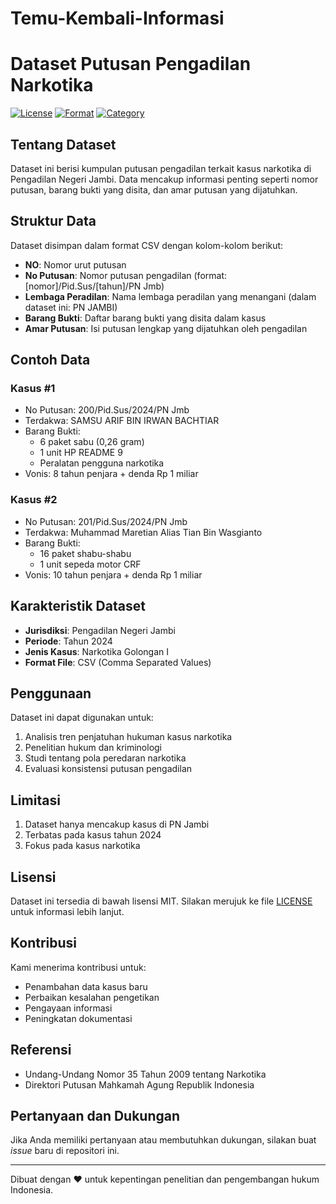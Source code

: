 # Temu-Kembali-Informasi

# Dataset Putusan Pengadilan Narkotika
[![License](https://img.shields.io/badge/License-MIT-green.svg)](LICENSE)
[![Format](https://img.shields.io/badge/Format-CSV-blue.svg)](LICENSE)
[![Category](https://img.shields.io/badge/Category-Legal-orange.svg)](LICENSE)

## Tentang Dataset

Dataset ini berisi kumpulan putusan pengadilan terkait kasus narkotika di Pengadilan Negeri Jambi. Data mencakup informasi penting seperti nomor putusan, barang bukti yang disita, dan amar putusan yang dijatuhkan.

## Struktur Data

Dataset disimpan dalam format CSV dengan kolom-kolom berikut:

- **NO**: Nomor urut putusan
- **No Putusan**: Nomor putusan pengadilan (format: [nomor]/Pid.Sus/[tahun]/PN Jmb)
- **Lembaga Peradilan**: Nama lembaga peradilan yang menangani (dalam dataset ini: PN JAMBI)
- **Barang Bukti**: Daftar barang bukti yang disita dalam kasus
- **Amar Putusan**: Isi putusan lengkap yang dijatuhkan oleh pengadilan

## Contoh Data

### Kasus #1
- No Putusan: 200/Pid.Sus/2024/PN Jmb
- Terdakwa: SAMSU ARIF BIN IRWAN BACHTIAR
- Barang Bukti:
  - 6 paket sabu (0,26 gram)
  - 1 unit HP README 9
  - Peralatan pengguna narkotika
- Vonis: 8 tahun penjara + denda Rp 1 miliar

### Kasus #2
- No Putusan: 201/Pid.Sus/2024/PN Jmb
- Terdakwa: Muhammad Maretian Alias Tian Bin Wasgianto
- Barang Bukti:
  - 16 paket shabu-shabu
  - 1 unit sepeda motor CRF
- Vonis: 10 tahun penjara + denda Rp 1 miliar

## Karakteristik Dataset

- **Jurisdiksi**: Pengadilan Negeri Jambi
- **Periode**: Tahun 2024
- **Jenis Kasus**: Narkotika Golongan I
- **Format File**: CSV (Comma Separated Values)

## Penggunaan

Dataset ini dapat digunakan untuk:
1. Analisis tren penjatuhan hukuman kasus narkotika
2. Penelitian hukum dan kriminologi
3. Studi tentang pola peredaran narkotika
4. Evaluasi konsistensi putusan pengadilan

## Limitasi

1. Dataset hanya mencakup kasus di PN Jambi
2. Terbatas pada kasus tahun 2024
3. Fokus pada kasus narkotika

## Lisensi

Dataset ini tersedia di bawah lisensi MIT. Silakan merujuk ke file [LICENSE](LICENSE) untuk informasi lebih lanjut.

## Kontribusi

Kami menerima kontribusi untuk:
- Penambahan data kasus baru
- Perbaikan kesalahan pengetikan
- Pengayaan informasi
- Peningkatan dokumentasi

## Referensi

- Undang-Undang Nomor 35 Tahun 2009 tentang Narkotika
- Direktori Putusan Mahkamah Agung Republik Indonesia

## Pertanyaan dan Dukungan

Jika Anda memiliki pertanyaan atau membutuhkan dukungan, silakan buat *issue* baru di repositori ini.

---

Dibuat dengan ❤️ untuk kepentingan penelitian dan pengembangan hukum Indonesia.
